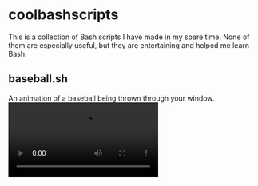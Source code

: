 # coolbashscripts

This is a collection of Bash scripts I have made in my spare time. 
None of them are especially useful, but they are entertaining and helped me learn Bash.

## baseball.sh

An animation of a baseball being thrown through your window.
![](https://i.imgur.com/XOQFQRV.mp4)
